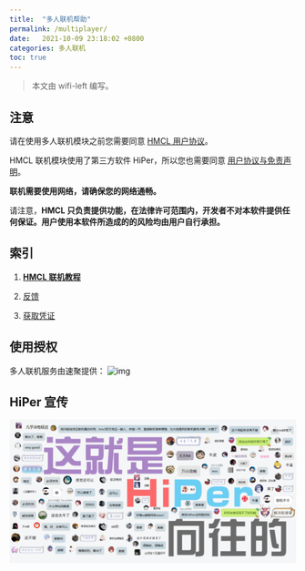 ```yaml
---
title:  "多人联机帮助"
permalink: /multiplayer/
date:   2021-10-09 23:18:02 +0800
categories: 多人联机
toc: true
---
```


> 本文由 wifi-left 编写。

## 注意

请在使用多人联机模块之前您需要同意 [HMCL 用户协议](https://hmcl.huangyuhui.net/eula)。

HMCL 联机模块使用了第三方软件 HiPer，所以您也需要同意 [用户协议与免责声明](https://hmcl.huangyuhui.net/api/redirect/multiplayer-agreement)。

**联机需要使用网络，请确保您的网络通畅。**

请注意，**HMCL 只负责提供功能，在法律许可范围内，开发者不对本软件提供任何保证。用户使用本软件所造成的的风险均由用户自行承担。**

## 索引

1. [**HMCL 联机教程**](/multiplayer/help.html)

2. [反馈](/multiplayer/feedback.html)

3. [获取凭证](/multiplayer/token.html)

## 使用授权

多人联机服务由速聚提供：
![img](/assets/img/docs/multiplayer/授权书_HMCL.png)

## HiPer 宣传

![img](/assets/img/docs/multiplayer/宣传.png)